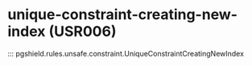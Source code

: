 # unique-constraint-creating-new-index (USR006)

::: pgshield.rules.unsafe.constraint.UniqueConstraintCreatingNewIndex

